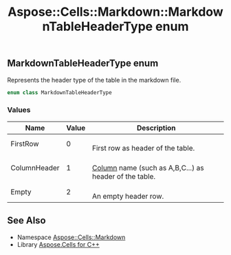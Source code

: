 ﻿---
title: Aspose::Cells::Markdown::MarkdownTableHeaderType enum
linktitle: MarkdownTableHeaderType
second_title: Aspose.Cells for C++ API Reference
description: 'Aspose::Cells::Markdown::MarkdownTableHeaderType enum. Represents the header type of the table in the markdown file in C++.'
type: docs
weight: 100
url: /cpp/aspose.cells.markdown/markdowntableheadertype/
---
## MarkdownTableHeaderType enum


Represents the header type of the table in the markdown file.

```cpp
enum class MarkdownTableHeaderType
```

### Values

| Name | Value | Description |
| --- | --- | --- |
| FirstRow | 0 | <br>First row as header of the table. |
| ColumnHeader | 1 | <br>[Column](../../aspose.cells/column/) name (such as A,B,C...) as header of the table. |
| Empty | 2 | <br>An empty header row. |

## See Also

* Namespace [Aspose::Cells::Markdown](../)
* Library [Aspose.Cells for C++](../../)
